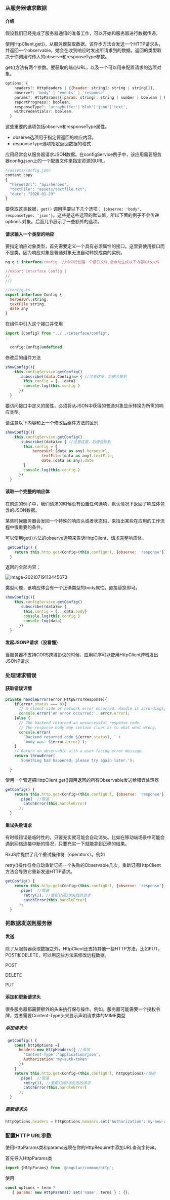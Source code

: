### 从服务器请求数据

#### 介绍

假设我们已经完成了服务器通讯的准备工作，可以开始和服务器进行数据传递。

使用HtpClient.get()，从服务器获取数据。该异步方法会发送一个HTTP请求头，并返回一个observable，她会在收到响应时发出所请求到的数据。返回的类型取决于你调用时传入的observe和responseType参数。

get()方法有两个参数。要获取的端点URL，以及一个可以用来配置请求的选项对象。

```js
options: {
    headers?: HttpHeaders | {[header: string]: string | string[]},
    observe?: 'body' | 'events' | 'response',
    params?: HttpParams|{[param: string]: string | number | boolean | ReadonlyArray<string | number | boolean>},
    reportProgress?: boolean,
    responseType?: 'arraybuffer'|'blob'|'json'|'text',
    withCredentials?: boolean,
  }
```

这些重要的选项包括observe和responseType属性。

- observe选项用于指定要返回的响应内容。
- responseType选项指定返回数据的格式

应用经常会从服务器请求JSON数据。在configService例子中，该应用需要服务器config.json上的一个配置文件来指定资源的URL。

```js
//assets/config.json
content_copy
{
  "heroesUrl": "api/heroes",
  "textFile": "assets/textfile.txt",
  "date": "2020-01-29"
}
```

要获取这类数据，`get()` 调用需要以下几个选项： `{observe: 'body', responseType: 'json'}`。这些是这些选项的默认值，所以下面的例子不会传递 options 对象。后面几节展示了一些额外的选项。

#### 请求输入一个类型的响应

要指定响应对象类型，首先需要定义一个具有必须属性的接口。这里要使用接口而不是类，因为响应对象是普通对象无法自动转换成类的实例。

```js
ng g i interface/config  //命令行创建一个接口文件,会自动生成以下内容的ts文件

//export interface Config {
//
//}
```

```js
//config.ts
export interface Config {
  heroesUrl:string,
  textFile:string,
  date:any
}
```

在组件中引入这个接口并使用

```js
import {Config} from "../../interface/config";
...

  config:Config|undefined;

```

修改后的组件方法

```js
showConfig(){
    this.configService.getConfig()
      .subscribe((data:Config)=> { //注意这里，后便会提到
        this.config = {...data}
        console.log(this.config )
      })
  }
```

要访问接口中定义的属性，必须将从JSON中获得的普通对象显示转换为所需的响应类型。

请注意以下内容和上一个修改后组件方法的区别

```js
showConfig(){
    this.configService.getConfig()
      .subscribe((data)=> { //注意这里，后便会提到
        this.config = {
      		heroesUrl:(data as any).heroesUrl,
  				textFile:(data as any).textFile,
 				date:(data as any).date
        }
        console.log(this.config )
      })
  }
```

#### 读取一个完整的响应体

在前边的例子中，我们请求的时候没有设置任何选项，默认情况下返回了响应体包含的JSON数据。

某些时候服务器会发回一个特殊的响应头或者状态码，来指出某些在应用的工作流程中很重要的条件。

可以使用get()方法的observe选项来告诉HttpClient，请求完整响应体。

```js
 getConfig() {
    return this.http.get<Config>(this.configUrl, {observe: 'response'});
  }
```

返回的全部内容：

![image-20210719113445673](08-http详解.assets/image-20210719113445673.png)

类型问题，该响应体会有一个正确类型的body属性。直接替换即可。

```js
showConfig(){
    this.configService.getConfig()
      .subscribe((data)=> {
        this.config = {...data.body}
        console.log(this.config )
        console.log(data)
      })
  }
```

#### 发起JSONP请求（没看懂）

当服务器不支持CORS跨域协议的时候，应用程序可以使用HttpClient跨域发出JSONP请求

### 处理请求错误

#### 获取错误详情

```js
private handleError(error:HttpErrorResponse){
    if(error.status === 0){
      // A client-side or network error occurred. Handle it accordingly.
      console.error('An error occurred:', error.error);
    }else {
      // The backend returned an unsuccessful response code.
      // The response body may contain clues as to what went wrong.
      console.error(
        `Backend returned code ${error.status}, ` +
        `body was: ${error.error}`);
    }
    // Return an observable with a user-facing error message.
    return throwError(
      'Something bad happened; please try again later.');

  }
```

使用一个管道把HttpClient.get()调用返回的所有Observable发送给错误处理器

```js
getConfig() {
    return this.http.get<Config>(this.configUrl, {observe: 'response'})
      .pipe(  //管道
        catchError(this.handleError)
      );
  }
```

#### 重试失败请求

有时候错误是临时性的，只要充实就可能会自动消失。比如在移动端场景中可能会遇到网络连接中断的情况，只要充实一下就能拿到正确的结果。

RxJS库提供了几个重试操作符（operators）。例如

retry()操作符会自动重新订阅一个失败的Observable几次。重新订阅HttpClient方法会导致它重新发送HTTP请求。

```js
getConfig() {
    return this.http.get<Config>(this.configUrl, {observe: 'response'})
      .pipe(  //管道
        retry(3), //重新订阅3次失败的请求
        catchError(this.handleError)
      );
  }
```

### 把数据发送到服务器

#### 发送

除了从服务器获取数据之外，HttpClient还支持其他一些HTTP方法，比如PUT，POST和DELETE，可以用这些方法来修改远程数据。

POST

DELETE

PUT

#### 添加和更新请求头

很多服务器都需要额外的头来执行保存操作。例如，服务器可能需要一个授权令牌，或者需要Content-Type头来显示声明请求体的MIME类型

##### 添加请求头

```js
 getConfig() {
    const httpOptions ={
      headers:new HttpHeaders({ //添加
        'Content-Type':'application/json',
        Authorization:'my-auth-token'
      })
    }
    return this.http.get<Config>(this.configUrl, httpOptions)//使用
      .pipe(  //管道
        retry(3), //重新订阅3次失败的请求
        catchError(this.handleError)
      );
  }
```

##### 更新请求头

```js
httpOptions.headers = httpOptions.headers.set('Authorization':'my-new-auth-token')
```

### 配置HTTP URL参数

使用HttpParams类和params选项在你的HttpRequire中添加URL查询字符串。

首先导入HttpParams类

```js
import {HttpParams} from '@angular/common/http';
```

使用

```js
const options = term ?
   { params: new HttpParams().set('name', term) } : {};
```







